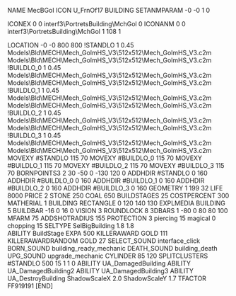 NAME MecBGoI
ICON U_FrnOf17
BUILDING
SETANMPARAM -0 -0 1 0

ICONEX 0 0 interf3\PortretsBuilding\MchGol 0
ICONANM 0 0 interf3\PortretsBuilding\MchGol 1 108 1

LOCATION -0 -0 800 800
!STANDLO      1 0.45 Models\Bld\MECH\Mech_GolmHS_V3\512x512\Mech_GolmHS_V3.c2m Models\Bld\MECH\Mech_GolmHS_V3\512x512\Mech_GolmHS_V3.c2m
!BUILDLO_0    1 0.45 Models\Bld\MECH\Mech_GolmHS_V3\512x512\Mech_GolmHS_V3.c2m Models\Bld\MECH\Mech_GolmHS_V3\512x512\Mech_GolmHS_V3.c2m
!BUILDLO_1    1 0.45 Models\Bld\MECH\Mech_GolmHS_V3\512x512\Mech_GolmHS_V3.c2m Models\Bld\MECH\Mech_GolmHS_V3\512x512\Mech_GolmHS_V3.c2m
!BUILDLO_2    1 0.45 Models\Bld\MECH\Mech_GolmHS_V3\512x512\Mech_GolmHS_V3.c2m Models\Bld\MECH\Mech_GolmHS_V3\512x512\Mech_GolmHS_V3.c2m
!BUILDLO_3    1 0.45 Models\Bld\MECH\Mech_GolmHS_V3\512x512\Mech_GolmHS_V3.c2m Models\Bld\MECH\Mech_GolmHS_V3\512x512\Mech_GolmHS_V3.c2m
MOVEXY #STANDLO   115 70
MOVEXY #BUILDLO_0 115 70 
MOVEXY #BUILDLO_1 115 70
MOVEXY #BUILDLO_2 115 70
MOVEXY #BUILDLO_3 115 70
BORNPOINTS3 2 30 -50 0 -130 120 0
ADDHDIR #STANDLO 0 160
ADDHDIR #BUILDLO_0 0 160
ADDHDIR #BUILDLO_1 0 160
ADDHDIR #BUILDLO_2 0 160
ADDHDIR #BUILDLO_3 0 160
GEOMETRY 1 199 32
LIFE     8000
PRICE 2 STONE 250 COAL 650
BUILDSTAGES 25
COSTPERCENT 300
MATHERIAL 1 BUILDING
RECTANGLE    0 120 140 130
EXPLMEDIA BUILDING 5
BUILDBAR -16 0 16 0
VISION 3
ROUNDLOCK 8
3DBARS 1 -80 0 80 80 100
MFARM 75
ADDSHOTRADIUS 155
PROTECTION 3 piercing 15 magical 0 chopping 15
SELTYPE SelBigBuilding 1.8 1.8	
ABILITY BuildStage
EXPA 500
KILLERAWARD             GOLD 111
KILLERAWARDRANDOM       GOLD 27
SELECT_SOUND interface_click
BORN_SOUND building_ready_mechanic
DEATH_SOUND building_death
UPG_SOUND upgrade_mechanic
CYLINDER 85 120
SPLITCLUSTERS #STANDLO 500 15 1 1 0
ABILITY UA_DamagedBuilding
ABILITY UA_DamagedBuilding2
ABILITY UA_DamagedBuilding3
ABILITY UA_DestroyBuilding
ShadowScaleX 2.0
ShadowScaleY 1.7
TFACTOR FF919191
[END]
